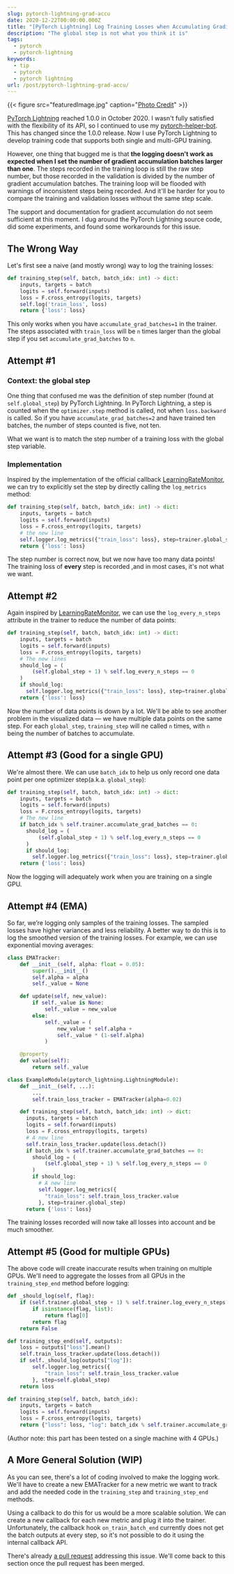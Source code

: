 ```yaml
---
slug: pytorch-lightning-grad-accu
date: 2020-12-22T00:00:00.000Z
title: "[PyTorch Lightning] Log Training Losses when Accumulating Gradients"
description: "The global step is not what you think it is"
tags:
  - pytorch
  - pytorch-lightning
keywords:
  - tip
  - pytorch
  - pytorch lightning
url: /post/pytorch-lightning-grad-accu/
---
```


{{< figure src="featuredImage.jpg" caption="[Photo Credit](https://pixabay.com/photos/music-recording-vinyl-retro-disk-5705801/)" >}}

[PyTorch Lightning](https://github.com/PyTorchLightning/pytorch-lightning) reached 1.0.0 in October 2020. I wasn't fully satisfied with the flexibility of its API, so I continued to use my [pytorch-helper-bot](https://github.com/ceshine/pytorch-helper-bot/). This has changed since the 1.0.0 release. Now I use PyTorch Lightning to develop training code that supports both single and multi-GPU training.

However, one thing that bugged me is that **the logging doesn't work as expected when I set the number of gradient accumulation batches larger than one**. The steps recorded in the training loop is still the raw step number, but those recorded in the validation is divided by the number of gradient accumulation batches. The training loop will be flooded with warnings of inconsistent steps being recorded. And it'll be harder for you to compare the training and validation losses without the same step scale.

The support and documentation for gradient accumulation do not seem sufficient at this moment. I dug around the PyTorch Lightning source code, did some experiments, and found some workarounds for this issue.

## The Wrong Way

Let's first see a naive (and mostly wrong) way to log the training losses:

```python
def training_step(self, batch, batch_idx: int) -> dict:
    inputs, targets = batch
    logits = self.forward(inputs)
    loss = F.cross_entropy(logits, targets)
    self.log('train_loss', loss)
    return {'loss': loss}
```

This only works when you have `accumulate_grad_batches=1` in the trainer. The steps associated with `train_loss` will be `n` times larger than the global step if you set `accumulate_grad_batches` to `n`.

## Attempt #1

### Context: the global step

One thing that confused me was the definition of step number (found at `self.global_step`) by PyTorch Lightning. In PyTorch Lightning, a step is counted when the `optimizer.step` method is called, not when `loss.backward` is called. So if you have `accumulate_grad_batches=2` and have trained ten batches, the number of steps counted is five, not ten.

What we want is to match the step number of a training loss with the global step variable.

### Implementation

Inspired by the implementation of the official callback [LearningRateMonitor](https://github.com/PyTorchLightning/pytorch-lightning/blob/43f73fdfdbd0d980031a9acc867c0cc362448a63/pytorch_lightning/callbacks/lr_monitor.py#L31), we can try to explicitly set the step by directly calling the `log_metrics` method:

```python
def training_step(self, batch, batch_idx: int) -> dict:
    inputs, targets = batch
    logits = self.forward(inputs)
    loss = F.cross_entropy(logits, targets)
    # the new line
    self.logger.log_metrics({"train_loss": loss}, step=trainer.global_step)
    return {'loss': loss}
```

The step number is correct now, but we now have too many data points! The training loss of **every** step is recorded ,and in most cases, it's not what we want.

## Attempt #2

Again inspired by [LearningRateMonitor](https://github.com/PyTorchLightning/pytorch-lightning/blob/43f73fdfdbd0d980031a9acc867c0cc362448a63/pytorch_lightning/callbacks/lr_monitor.py#L31), we can use the `log_every_n_steps` attribute in the trainer to reduce the number of data points:

```python
def training_step(self, batch, batch_idx: int) -> dict:
    inputs, targets = batch
    logits = self.forward(inputs)
    loss = F.cross_entropy(logits, targets)
    # The new lines
    should_log = (
        (self.global_step + 1) % self.log_every_n_steps == 0
    )
    if should_log:
      self.logger.log_metrics({"train_loss": loss}, step=trainer.global_step)
    return {'loss': loss}
```

Now the number of data points is down by a lot. We'll be able to see another problem in the visualized data — we have multiple data points on the same step. For each `global_step`, `training_step` will ne called `n` times, with `n` being the number of batches to accumulate.

## Attempt #3 (Good for a single GPU)

We're almost there. We can use `batch_idx` to help us only record one data point per one optimizer step(a.k.a. `global_step`):

```python
def training_step(self, batch, batch_idx: int) -> dict:
    inputs, targets = batch
    logits = self.forward(inputs)
    loss = F.cross_entropy(logits, targets)
    # The new line
    if batch_idx % self.trainer.accumulate_grad_batches == 0:
      should_log = (
          (self.global_step + 1) % self.log_every_n_steps == 0
      )
      if should_log:
        self.logger.log_metrics({"train_loss": loss}, step=trainer.global_step)
    return {'loss': loss}
```

Now the logging will adequately work when you are training on a single GPU.

## Attempt #4 (EMA)

So far, we’re logging only samples of the training losses. The sampled losses have higher variances and less reliability. A better way to do this is to log the smoothed version of the training losses. For example, we can use exponential moving averages:

```python
class EMATracker:
    def __init__(self, alpha: float = 0.05):
        super().__init__()
        self.alpha = alpha
        self._value = None

    def update(self, new_value):
        if self._value is None:
            self._value = new_value
        else:
            self._value = (
                new_value * self.alpha +
                self._value * (1-self.alpha)
            )

    @property
    def value(self):
        return self._value

class ExampleModule(pytorch_lightning.LightningModule):
    def __init__(self, ...):
        ...
        self.train_loss_tracker = EMATracker(alpha=0.02)

    def training_step(self, batch, batch_idx: int) -> dict:
      inputs, targets = batch
      logits = self.forward(inputs)
      loss = F.cross_entropy(logits, targets)
      # A new line
      self.train_loss_tracker.update(loss.detach())
      if batch_idx % self.trainer.accumulate_grad_batches == 0:
        should_log = (
            (self.global_step + 1) % self.log_every_n_steps == 0
        )
        if should_log:
          # A new line
          self.logger.log_metrics({
            "train_loss": self.train_loss_tracker.value
          }, step=trainer.global_step)
      return {'loss': loss}
```

The training losses recorded will now take all losses into account and be much smoother.

## Attempt #5 (Good for multiple GPUs)

The above code will create inaccurate results when training on multiple GPUs. We'll need to aggregate the losses from all GPUs in the `training_step_end` method before logging:

```python
def _should_log(self, flag):
    if (self.trainer.global_step + 1) % self.trainer.log_every_n_steps == 0:
        if isinstance(flag, list):
            return flag[0]
        return flag
    return False

def training_step_end(self, outputs):
    loss = outputs["loss"].mean()
    self.train_loss_tracker.update(loss.detach())
    if self._should_log(outputs["log"]):
        self.logger.log_metrics({
            "train_loss": self.train_loss_tracker.value
        }, step=self.global_step)
    return loss

def training_step(self, batch, batch_idx):
    inputs, targets = batch
    logits = self.forward(inputs)
    loss = F.cross_entropy(logits, targets)
    return {"loss": loss, "log": batch_idx % self.trainer.accumulate_grad_batches == 0}
```

(Author note: this part has been tested on a single machine with 4 GPUs.)

## A More General Solution (WIP)

As you can see, there's a lot of coding involved to make the logging work. We'll have to create a new EMATracker for a new metric we want to track and add the needed code in the `training_step` and `training_step_end` methods.

Using a callback to do this for us would be a more scalable solution. We can create a new callback for each new metric and plug it into the trainer. Unfortunately, the callback hook `on_train_batch_end` currently does not get the batch outputs at every step, so it's not possible to do it using the internal callback API.

There's already [a pull request](https://github.com/PyTorchLightning/pytorch-lightning/pull/4369) addressing this issue. We'll come back to this section once the pull request has been merged.
